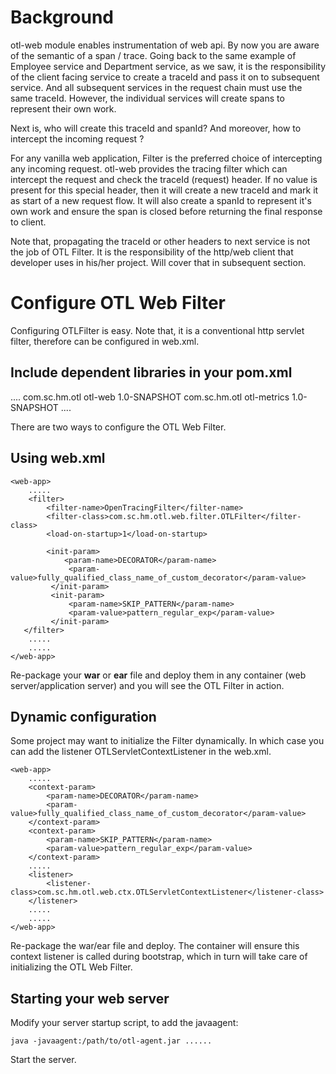 # Background

otl-web module enables instrumentation of web api. By now you are aware of the semantic of a span / trace. Going back to the same example of Employee service and Department service, as we saw, it is the responsibility of the client facing service to create a traceId and pass it on to subsequent service. And all subsequent services in the request chain must use the same traceId. However, the individual services will create spans to represent their own work.

Next is, who will create this traceId and spanId? And moreover, how to intercept the incoming request ?

For any vanilla web application, Filter is the preferred choice of intercepting any incoming request. otl-web provides the tracing filter which can intercept the request and check the traceId (request) header. If no value is present for this special header, then it will create a new traceId and mark it as start of a new request flow. It will also create a spanId to represent it's own work and ensure the span is closed before returning the final response to client.

Note that, propagating the traceId or other headers to next service is not the job of OTL Filter. It is the responsibility of the http/web client that developer uses in his/her project. Will cover that in subsequent section.

# Configure OTL Web Filter

Configuring OTLFilter is easy. Note that, it is a conventional http servlet filter, therefore can be configured in web.xml.

## Include dependent libraries in your pom.xml

<dependencies>
    ....
    <dependency>
        <groupId>com.sc.hm.otl</groupId>
        <artifactId>otl-web</artifactId>
        <version>1.0-SNAPSHOT</version>
    </dependency>
    <!--  Add the below, only if you want to monitor the span metrics -->
    <dependency>
        <groupId>com.sc.hm.otl</groupId>
        <artifactId>otl-metrics</artifactId>
        <version>1.0-SNAPSHOT</version>
    </dependency>
    ....
</dependencies>

There are two ways to configure the OTL Web Filter.

## Using web.xml

```
<web-app>
    .....
    <filter>
        <filter-name>OpenTracingFilter</filter-name>
        <filter-class>com.sc.hm.otl.web.filter.OTLFilter</filter-class>
        <load-on-startup>1</load-on-startup>
        
        <init-param>
            <param-name>DECORATOR</param-name>
             <param-value>fully_qualified_class_name_of_custom_decorator</param-value>
         </init-param>
         <init-param>
             <param-name>SKIP_PATTERN</param-name>
             <param-value>pattern_regular_exp</param-value>
         </init-param>
   </filter>
    .....
    .....
</web-app>

```

Re-package your **war** or **ear** file and deploy them in any container (web server/application server) and you will see the OTL Filter in action.

## Dynamic configuration

Some project may want to initialize the Filter dynamically. In which case you can add the listener OTLServletContextListener in the web.xml.

```
<web-app>
    .....
    <context-param>
        <param-name>DECORATOR</param-name>
        <param-value>fully_qualified_class_name_of_custom_decorator</param-value>
    </context-param>
    <context-param>
        <param-name>SKIP_PATTERN</param-name>
        <param-value>pattern_regular_exp</param-value>
    </context-param>
    .....
    <listener>
        <listener-class>com.sc.hm.otl.web.ctx.OTLServletContextListener</listener-class>
    </listener>
    .....
    .....
</web-app>

```

Re-package the war/ear file and deploy. The container will ensure this context listener is called during bootstrap, which in turn will take care of initializing the OTL Web Filter.

## Starting your web server
Modify your server startup script, to add the javaagent:

```
java -javaagent:/path/to/otl-agent.jar ......
```

Start the server.
